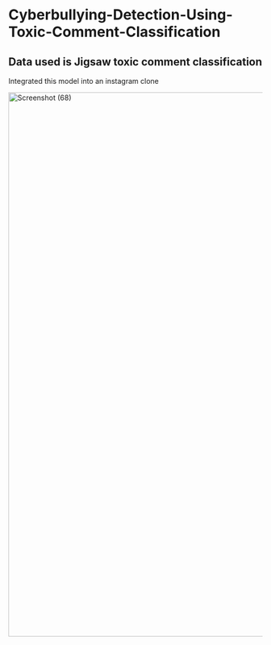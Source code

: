 # Cyberbullying-Detection-Using-Toxic-Comment-Classification
## Data used is Jigsaw toxic comment classification
Integrated this model into an instagram clone


<img width="1920" height="1080" alt="Screenshot (68)" src="https://github.com/user-attachments/assets/49b6c749-7e7e-4224-bc0a-4034fa01984a" />

